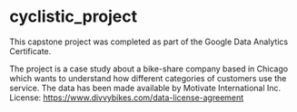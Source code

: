 # cyclistic_project
This capstone project was completed as part of the Google Data Analytics Certificate.

The project is a case study about a bike-share company based in Chicago which wants to understand how different categories of customers use the service. 
The data has been made available by Motivate International Inc. 
License: https://www.divvybikes.com/data-license-agreement
